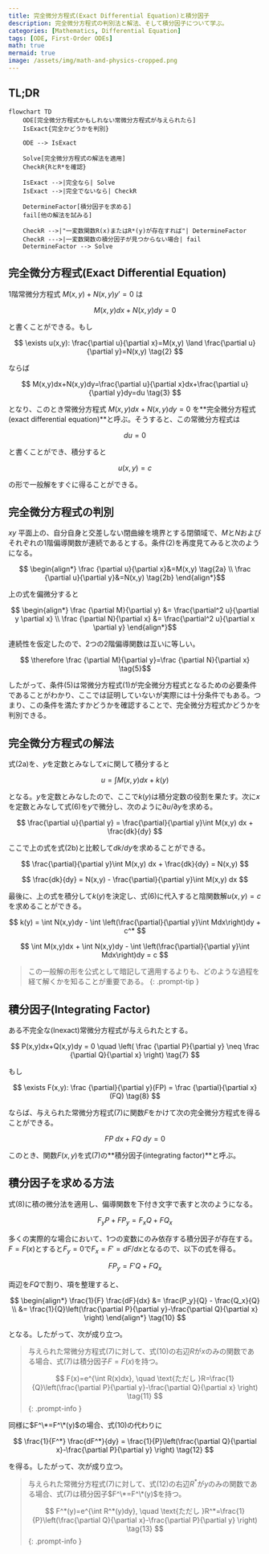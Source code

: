 ```yaml
---
title: 完全微分方程式(Exact Differential Equation)と積分因子
description: 完全微分方程式の判別法と解法、そして積分因子について学ぶ。
categories: [Mathematics, Differential Equation]
tags: [ODE, First-Order ODEs]
math: true
mermaid: true
image: /assets/img/math-and-physics-cropped.png
---
```

## TL;DR
```mermaid
flowchart TD
	ODE[完全微分方程式かもしれない常微分方程式が与えられたら]
	IsExact{完全かどうかを判別}

	ODE --> IsExact

	Solve[完全微分方程式の解法を適用]
	CheckR{RとR*を確認}

	IsExact -->|完全なら| Solve
	IsExact -->|完全でないなら| CheckR

	DetermineFactor[積分因子を求める]
	fail[他の解法を試みる]

	CheckR -->|"一変数関数R(x)またはR*(y)が存在すれば"| DetermineFactor
	CheckR --->|一変数関数の積分因子が見つからない場合| fail
	DetermineFactor --> Solve
```

## 完全微分方程式(Exact Differential Equation)
1階常微分方程式 $M(x,y)+N(x,y)y'=0$ は

$$ M(x,y)dx+N(x,y)dy=0 \tag{1} $$

と書くことができる。もし

$$ \exists u(x,y): \frac{\partial u}{\partial x}=M(x,y) \land \frac{\partial u}{\partial y}=N(x,y) \tag{2} $$

ならば

$$ M(x,y)dx+N(x,y)dy=\frac{\partial u}{\partial x}dx+\frac{\partial u}{\partial y}dy=du \tag{3} $$

となり、このとき常微分方程式 $M(x,y)dx+N(x,y)dy=0$ を**完全微分方程式(exact differential equation)**と呼ぶ。そうすると、この常微分方程式は

$$ du=0 $$

と書くことができ、積分すると

$$ u(x,y)=c \tag{4} $$

の形で一般解をすぐに得ることができる。

## 完全微分方程式の判別
$xy$ 平面上の、自分自身と交差しない閉曲線を境界とする閉領域で、$M$と$N$およびそれぞれの1階偏導関数が連続であるとする。条件(2)を再度見てみると次のようになる。

$$ \begin{align*}
\frac {\partial u}{\partial x}&=M(x,y) \tag{2a}
\\ \frac {\partial u}{\partial y}&=N(x,y) \tag{2b}
\end{align*}$$

上の式を偏微分すると

$$ \begin{align*}
\frac {\partial M}{\partial y} &= \frac{\partial^2 u}{\partial y \partial x}
\\ \frac {\partial N}{\partial x} &= \frac{\partial^2 u}{\partial x \partial y}
\end{align*}$$

連続性を仮定したので、2つの2階偏導関数は互いに等しい。

$$ \therefore \frac {\partial M}{\partial y}=\frac {\partial N}{\partial x} \tag{5}$$

したがって、条件(5)は常微分方程式(1)が完全微分方程式となるための必要条件であることがわかり、ここでは証明していないが実際には十分条件でもある。つまり、この条件を満たすかどうかを確認することで、完全微分方程式かどうかを判別できる。

## 完全微分方程式の解法
式(2a)を、$y$を定数とみなして$x$に関して積分すると

$$ u = \int M(x,y) dx + k(y) \tag{6} $$

となる。$y$を定数とみなしたので、ここで$k(y)$は積分定数の役割を果たす。次に$x$を定数とみなして式(6)を$y$で微分し、次のように$\partial u/\partial y$を求める。

$$ \frac{\partial u}{\partial y} = \frac{\partial}{\partial y}\int M(x,y) dx + \frac{dk}{dy} $$

ここで上の式を式(2b)と比較して$dk/dy$を求めることができる。

$$ \frac{\partial}{\partial y}\int M(x,y) dx + \frac{dk}{dy} = N(x,y) $$

$$ \frac{dk}{dy} = N(x,y) - \frac{\partial}{\partial y}\int M(x,y) dx $$

最後に、上の式を積分して$k(y)$を決定し、式(6)に代入すると陰関数解$u(x,y)=c$を求めることができる。

$$ k(y) = \int N(x,y)dy - \int \left(\frac{\partial}{\partial y}\int Mdx\right)dy + c^* $$

$$ \int M(x,y)dx + \int N(x,y)dy - \int \left(\frac{\partial}{\partial y}\int Mdx\right)dy = c $$

> この一般解の形を公式として暗記して適用するよりも、どのような過程を経て解くかを知ることが重要である。
{: .prompt-tip }

## 積分因子(Integrating Factor)
ある不完全な(Inexact)常微分方程式が与えられたとする。

$$ P(x,y)dx+Q(x,y)dy = 0 \quad \left( \frac {\partial P}{\partial y} \neq \frac {\partial Q}{\partial x} \right) \tag{7} $$

もし

$$ \exists F(x,y): \frac {\partial}{\partial y}(FP) = \frac {\partial}{\partial x}(FQ) \tag{8} $$

ならば、与えられた常微分方程式(7)に関数$F$をかけて次の完全微分方程式を得ることができる。

$$ FP\ dx+FQ\ dy = 0 \tag{9} $$

このとき、関数$F(x,y)$を式(7)の**積分因子(integrating factor)**と呼ぶ。

## 積分因子を求める方法
式(8)に積の微分法を適用し、偏導関数を下付き文字で表すと次のようになる。

$$ F_y P + FP_y = F_x Q + FQ_x $$

多くの実際的な場合において、1つの変数にのみ依存する積分因子が存在する。$F=F(x)$とすると$F_y=0$で$F_x=F'=dF/dx$となるので、以下の式を得る。

$$ FP_y = F'Q + FQ_x $$

両辺を$FQ$で割り、項を整理すると、

$$ \begin{align*}
\frac{1}{F} \frac{dF}{dx} &= \frac{P_y}{Q} - \frac{Q_x}{Q}
\\ &= \frac{1}{Q}\left(\frac{\partial P}{\partial y}-\frac{\partial Q}{\partial x} \right)
\end{align*} \tag{10} $$

となる。したがって、次が成り立つ。

> 与えられた常微分方程式(7)に対して、式(10)の右辺$R$が$x$のみの関数である場合、式(7)は積分因子$F=F(x)$を持つ。
>
> $$ F(x)=e^{\int R(x)dx}, \quad \text{ただし }R=\frac{1}{Q}\left(\frac{\partial P}{\partial y}-\frac{\partial Q}{\partial x} \right) \tag{11} $$
{: .prompt-info }

同様に$F^\*=F^\*(y)$の場合、式(10)の代わりに

$$ \frac{1}{F^*} \frac{dF^*}{dy} = \frac{1}{P}\left(\frac{\partial Q}{\partial x}-\frac{\partial P}{\partial y} \right) \tag{12} $$

を得る。したがって、次が成り立つ。

> 与えられた常微分方程式(7)に対して、式(12)の右辺$R^*$が$y$のみの関数である場合、式(7)は積分因子$F^\*=F^\*(y)$を持つ。
>
> $$ F^*(y)=e^{\int R^*(y)dy}, \quad \text{ただし }R^*=\frac{1}{P}\left(\frac{\partial Q}{\partial x}-\frac{\partial P}{\partial y} \right) \tag{13} $$
{: .prompt-info }

